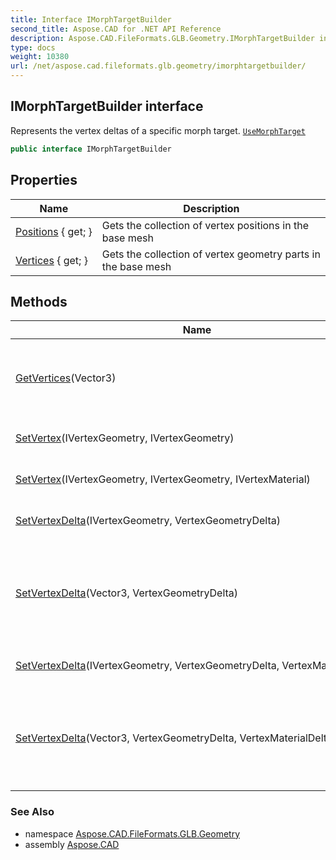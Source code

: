 ```yaml
---
title: Interface IMorphTargetBuilder
second_title: Aspose.CAD for .NET API Reference
description: Aspose.CAD.FileFormats.GLB.Geometry.IMorphTargetBuilder interface. Represents the vertex deltas of a specific morph target. UseMorphTarget
type: docs
weight: 10380
url: /net/aspose.cad.fileformats.glb.geometry/imorphtargetbuilder/
---
```

## IMorphTargetBuilder interface

Represents the vertex deltas of a specific morph target. [`UseMorphTarget`](../imeshbuilder-1/usemorphtarget/)

```csharp
public interface IMorphTargetBuilder
```

## Properties

| Name | Description |
| --- | --- |
| [Positions](../../aspose.cad.fileformats.glb.geometry/imorphtargetbuilder/positions/) { get; } | Gets the collection of vertex positions in the base mesh |
| [Vertices](../../aspose.cad.fileformats.glb.geometry/imorphtargetbuilder/vertices/) { get; } | Gets the collection of vertex geometry parts in the base mesh |

## Methods

| Name | Description |
| --- | --- |
| [GetVertices](../../aspose.cad.fileformats.glb.geometry/imorphtargetbuilder/getvertices/)(Vector3) | Gets a collection of vertices sharing this vertex position. |
| [SetVertex](../../aspose.cad.fileformats.glb.geometry/imorphtargetbuilder/setvertex/#setvertex)(IVertexGeometry, IVertexGeometry) | Sets an absolute morph target. |
| [SetVertex](../../aspose.cad.fileformats.glb.geometry/imorphtargetbuilder/setvertex/#setvertex_1)(IVertexGeometry, IVertexGeometry, IVertexMaterial) | Sets an absolute morph target. |
| [SetVertexDelta](../../aspose.cad.fileformats.glb.geometry/imorphtargetbuilder/setvertexdelta/#setvertexdelta)(IVertexGeometry, VertexGeometryDelta) | Sets a relative morph target |
| [SetVertexDelta](../../aspose.cad.fileformats.glb.geometry/imorphtargetbuilder/setvertexdelta/#setvertexdelta_2)(Vector3, VertexGeometryDelta) | Sets a relative morph target to all base mesh vertices matching *meshPosition*. |
| [SetVertexDelta](../../aspose.cad.fileformats.glb.geometry/imorphtargetbuilder/setvertexdelta/#setvertexdelta_1)(IVertexGeometry, VertexGeometryDelta, VertexMaterialDelta) | Sets a relative morph target |
| [SetVertexDelta](../../aspose.cad.fileformats.glb.geometry/imorphtargetbuilder/setvertexdelta/#setvertexdelta_3)(Vector3, VertexGeometryDelta, VertexMaterialDelta) | Sets a relative morph target to all base mesh vertices matching *meshPosition*. |

### See Also

* namespace [Aspose.CAD.FileFormats.GLB.Geometry](../../aspose.cad.fileformats.glb.geometry/)
* assembly [Aspose.CAD](../../)


